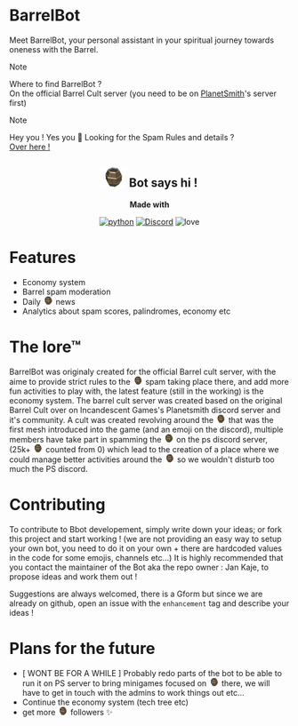# BarrelBot

Meet BarrelBot, your personal assistant in your spiritual journey towards oneness with the Barrel.

> [!NOTE]
> Where to find BarrelBot ?\
> On the official Barrel Cult server (you need to be on [PlanetSmith](https://planetsmith.world/)'s server first)

> [!NOTE]
> Hey you ! Yes you :eyes: Looking for the Spam Rules and details ?\
> [Over here !](./cogs/README.md)

<div align="center">

<h2>
<img src="./github/img/barrel.png" alt="Barrel" height="35px">
Bot says hi !
</h2>
<strong> Made with </strong>

[![python](https://img.shields.io/badge/python-yellow?style=flat-square&logo=python)](https://www.python.org/)
[![Discord](https://img.shields.io/badge/discord.py-lightblue?style=flat-square&logo=discord)](https://discordpy.readthedocs.io/en/stable/)
![love](https://img.shields.io/badge/❤️Love-pink?style=flat-square)

</div>

# Features

- Economy system
- Barrel spam moderation
- Daily <img src="./github/img/barrel.png" alt="Barrel" height="15px"> news
- Analytics about spam scores, palindromes, economy etc

# The lore™
BarrelBot was originaly created for the official Barrel cult server, with the aime to provide strict rules to the <img src="./github/img/barrel.png" alt="Barrel" height="15px"> spam taking place there, and add more fun activities to play with, the latest feature (still in the working) is the economy system.
The barrel cult server was created based on the original Barrel Cult over on Incandescent Games's Planetsmith discord server and it's community.
A cult was created revolving around the <img src="./github/img/barrel.png" alt="Barrel" height="15px"> that was the first mesh introduced into the game (and an emoji on the discord), multiple members have take part in spamming the <img src="./github/img/barrel.png" alt="Barrel" height="15px"> on the ps discord server, (25k+ <img src="./github/img/barrel.png" alt="Barrel" height="15px"> counted from 0) which lead to the creation of a place where we could manage better activities around the <img src="./github/img/barrel.png" alt="Barrel" height="15px"> so we wouldn't disturb too much the PS discord.

# Contributing
To contribute to Bbot developement, simply write down your ideas; or fork this project and start working ! (we are not providing an easy way to setup your own bot, you need to do it on your own + there are hardcoded values in the code for some emojis, channels etc...) It is highly recommended that you contact the maintainer of the Bot aka the repo owner : Jan Kaje, to propose ideas and work them out !

Suggestions are always welcomed, there is a Gform but since we are already on github, open an issue with the `enhancement` tag and describe your ideas !

# Plans for the future
- [ WONT BE FOR A WHILE ] Probably redo parts of the bot to be able to run it on PS server to bring minigames focused on <img src="./github/img/barrel.png" alt="Barrel" height="15px"> there, we will have to get in touch with the admins to work things out etc...
- Continue the economy system (tech tree etc)
- get more <img src="./github/img/barrel.png" alt="Barrel" height="15px"> followers :sparkles:

